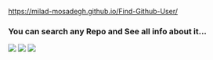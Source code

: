 https://milad-mosadegh.github.io/Find-Github-User/

### You can search any Repo and See all info about it...

![](assets/1.jpg)
![](assets/2.jpg)
![](assets/3.jpg)

